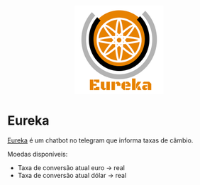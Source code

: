 
<center><img src='./assets/logo.png'></center>


# Eureka
 [Eureka](http://t.me/eurozz_bot) é um chatbot no telegram que informa taxas de câmbio.

Moedas disponíveis:
- Taxa de conversão atual euro -> real
- Taxa de conversão atual dólar -> real

